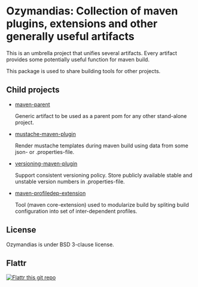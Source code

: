 Ozymandias: Collection of maven plugins, extensions and other generally useful artifacts
========================================================================================

This is an umbrella project that unifies several artifacts.
Every artifact provides some potentially useful function for maven build.

This package is used to share building tools for other projects.

Child projects
--------------

 * [maven-parent](https://github.com/sviperll/ozymandias/tree/master/maven-parent)

   Generic artifact to be used as a parent pom for any other stand-alone project.

 * [mustache-maven-plugin](https://github.com/sviperll/ozymandias/tree/master/mustache-maven-plugin)

   Render mustache templates during maven build using data from some json- or .properties-file.

 * [versioning-maven-plugin](https://github.com/sviperll/ozymandias/tree/master/versioning-maven-plugin)

   Support consistent versioning policy. Store publicly available stable and unstable version numbers in .properties-file.

 * [maven-profiledep-extension](https://github.com/sviperll/ozymandias/tree/master/maven-profiledep-extension)

   Tool (maven core-extension) used to modularize build by spliting build configuration into set of inter-dependent profiles.

License
-------

Ozymandias is under BSD 3-clause license.

Flattr
------

[![Flattr this git repo](http://api.flattr.com/button/flattr-badge-large.png)](https://flattr.com/submit/auto?user_id=sviperll&url=https%3A%2F%2Fgithub.com%2Fsviperll%2Fozymandias&title=ozymandias&language=Java&tags=github&category=software)
